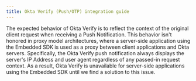 ```yaml
---
title: Okta Verify (Push/OTP) integration guide
---
```


The expected behavior of Okta Verify is to reflect the context of the original client request when receiving a Push Notification. This behavior isn't honored in proxy model architectures, where a server-side application using the Embedded SDK is used as a proxy between client applications and Okta servers. Specifically, the Okta Verify push notification always displays the server's IP Address and user agent regardless of any passed-in request context. As a result, Okta Verify is unavailable for server-side applications using the Embedded SDK until we find a solution to this issue.

<!--

<ApiLifecycle access="ie" /><br>

Learn how to integrate Okta Verify into your app using the embedded SDK.

---

**Learning outcomes**

* Understand the Okta Verify enrollment and challenge flows
* Understand how to integrate Okta Verify into your app step-by-step

**What you need**

* <StackSnippet snippet="whatyouneedsdk" />
* Okta Verify installed on a mobile device

**Sample code**

* <StackSnippet snippet="samplecode" />

---

## Overview

Okta Verify is a software-based authenticator created by Okta that supports identity verification through Time-based One-Time Passwords (TOTPs) and push notifications. Okta Verify is available for download on either Google Play or the Apple App store, depending on your mobile device. For more information on Okta Verify, see the [Okta Help Center](https://help.okta.com/okta_help.htm?id=ext_okta_verify).

Okta Verify is highly customizable and offers different ways to enroll and challenge users. Your app's integration with the embedded SDK depends on which features you support. This guide details step-by-step how to integrate four flows supported by the embedded SDK and Okta Verify. They are:

* [Enrollment using QR Code](#integrate-enrollment-using-qr-code)
* [Enrollment using other channels such as email or SMS](#integrate-enrollment-using-other-channels)
* [Challenge using push notification](#integrate-challenge-using-push-notification-option)
* [Challenge using TOTP](#integrate-challenge-using-totp-option)

### Enrollment flows

The following high-level diagram illustrates the supported enrollment flows:

<div class="common-image-format">

![High level diagram showing enrollment flows](/img/authenticators/authenticators-oktaverify-overview-supported-enroll-flows.png)

</div>

### Challenge flows

The following high-level diagram illustrates the supported challenge flows:

<div class="common-image-format">

![High level diagram showing enrollment flows](/img/authenticators/authenticators-oktaverify-overview-supported-challenge-flows.png)

</div>

>**Note:** The **Push Notification: Number Challenge** flow supported in Okta Verify is currently not supported in the embedded SDK.

## Update configurations

First, you'll need to configure your Okta org to enable Okta Verify for the following challenge flows:

* **Push notification:** Tap on a push notification prompt in Okta Verify to confirm the sign-in attempt.
* **Time-based One-time Password (TOTP):**  Copy the TOTP from Okta Verify and submit it in your app.

This is a simple two-step process. First, you need to enable it in your Okta org and then assign it an authentication policy which requires it to be used.

### Add Okta Verify to your org

First, add Okta Verify to your org and enable it.

1. Open the **Admin Console** for your org.
2. Choose **Security > Authenticators** to show the available authenticators.
3. If **Okta Verify** isn't in the list:
   1. Click **Add Authenticator**.
   2. Click **Add** on the **Okta Verify** tile.
   3. Verify that **TOTP (on by default) (Android and iOS only)** is checked.
   4. Check **Push notification (Android and iOS only)**.
   5. Select **Never** for **Number challenge for Okta Verify push**. This option is not currently supported in the embedded SDK.
   6. Click **Add**.

   If **Okta Verify** is in the list:
   1. Select **Actions > Edit** for **Okta Verify**.
   2. Verify that **TOTP (on by default) (Android and iOS only)** is checked.
   3. Check **Push notification (Android and iOS only)**.
   4. Select **Never** for **Number challenge for Okta Verify push**. This option is not currently supported in the embedded SDK.
   5. Click **Save** to save your changes.

4. Select the **Enrollment** tab.
5. Check that **Okta Verify** is set to either **Optional** or **Required** in the **Eligible Authenticators** section of the Default Policy.
   1. If **Okta Verify** is set to **Disabled**, click **Edit** for the Default Policy
   2. Select **Optional** from the drop-down box for **Okta Verify**, and then click **Update Policy**.

### Set your app integration to use Okta Verify

New apps are automatically assigned the shared default [authentication policy](https://help.okta.com/okta_help.htm?type=oie&id=ext-about-asop). This policy has a catch-all rule that allows a user access to the app using either one or two factors, depending on your org setup. In production, it becomes evident when you can share your authentication needs between apps. In testing, it's recommended that you create a new policy specifically for your app.

1. Open the **Admin Console** for your org.
2. Choose **Security > Authentication Policies** to show the available authentication policies.
3. Click **Add a Policy**.
4. Give the policy a name, and then click **Save**.
5. Locate the Catch-all Rule of the new policy and select **Actions > Edit**.
6. Select **Allowed after successful authentication**.
7. Set **User must authenticate with** to **Password + Another factor**.
8. For **Possession factor constraints**
   1. Verify that **Device Bound** is selected.
   2. Verify that **Okta Verify** is listed in the box under **Additional factor types**. If it is not listed, check the authenticator has been enabled using steps 4 and 5 of [Add Okta Verify to your org](#add-okta-verify-to-your-org).
   3. Click **Save**.

9. Select the **Applications** tab for your newly created policy, and then click **Add App**.
10. Find your app in the list and click **Add** next to it.
11. Click **Close**.
12. Verify that the app is now listed in the **Applications** tab of the new policy.

### You're ready to start integrating

After you configure your org, you can start integrating the enrollment and challenge flows into your app. The following are the list of supported flows:

* Integrate enrollment using QR code
* Integrate enrollment using other channels
* Integrate challenge using push notification option
* Integrate challenge using TOTP option

Each of these has some common steps for initiating the flow after the user is signed in, and for polling Okta Verify for a response midway through the flow. We cover these first before seeing how they fit into the individual flows.

## Shared steps between flows

<StackSnippet snippet="commonsteps" />

## Integrate enrollment using QR Code

In this flow, the user enrolls Okta Verify as an authenticator using a QR code. The following diagram summarizes this flow.

<StackSnippet snippet="enrollmentqrcodeintegrationsummary" />

<StackSnippet snippet="enrollmentqrcodeintegrationsteps" />

## Integrate enrollment using other channels

A user can enroll Okta Verify using several methods other than a QR code. The flow for each of these is the same but we use email as the option in this guide. The following diagram summarizes this flow.

<StackSnippet snippet="enrollmentotherintegrationsummary" />

<StackSnippet snippet="enrollmentotherintegrationsteps" />

## Integrate challenge using push notification option

After a user enrolls Okta Verify, they can authenticate themselves with Okta Verify using a push notification challenge. When they want to sign in, they must go to Okta Verify where they tap **Yes it's me** sent by the Okta servers. The following diagram summarizes this flow.

<StackSnippet snippet="challengepushintegrationsummary" />

<StackSnippet snippet="challengepushintegrationsteps" />

## Integrate challenge using TOTP option

After a user enrolls Okta Verify, they can authenticate themselves with Okta Verify using a Time-based One-Time Password (TOTP) challenge. When they want to sign in, they must retrieve the TOTP that Okta Verify generates, and submits this to the service provider for verification. The Okta server independently generates the same password and validates that the submitted password is identical to the generated one. If it is the same, the user is authenticated and signed in.

The following diagram summarizes this flow.

<StackSnippet snippet="challengetotpintegrationsummary" />

<StackSnippet snippet="challengetotpintegrationsteps" />

## See also

<StackSnippet snippet="relatedusecases" />

-->